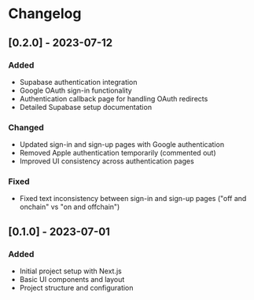 # Changelog

## [0.2.0] - 2023-07-12

### Added
- Supabase authentication integration
- Google OAuth sign-in functionality
- Authentication callback page for handling OAuth redirects
- Detailed Supabase setup documentation

### Changed
- Updated sign-in and sign-up pages with Google authentication
- Removed Apple authentication temporarily (commented out)
- Improved UI consistency across authentication pages

### Fixed
- Fixed text inconsistency between sign-in and sign-up pages ("off and onchain" vs "on and offchain")

## [0.1.0] - 2023-07-01

### Added
- Initial project setup with Next.js
- Basic UI components and layout
- Project structure and configuration